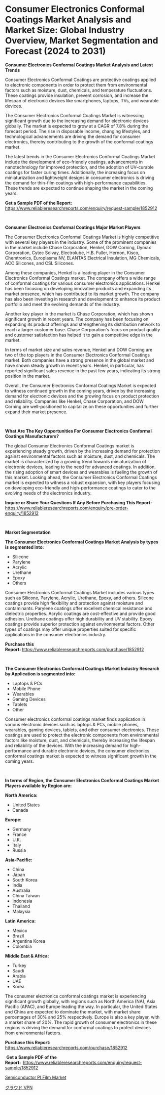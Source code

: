 <p><h1>Consumer Electronics Conformal Coatings Market Analysis and Market Size: Global Industry Overview, Market Segmentation and Forecast (2024 to 2031)</h1></p><p><strong>Consumer Electronics Conformal Coatings Market Analysis and Latest Trends</strong></p>
<p><p>Consumer Electronics Conformal Coatings are protective coatings applied to electronic components in order to protect them from environmental factors such as moisture, dust, chemicals, and temperature fluctuations. These coatings provide insulation, prevent corrosion, and increase the lifespan of electronic devices like smartphones, laptops, TVs, and wearable devices.</p><p>The Consumer Electronics Conformal Coatings Market is witnessing significant growth due to the increasing demand for electronic devices globally. The market is expected to grow at a CAGR of 7.8% during the forecast period. The rise in disposable income, changing lifestyles, and technological advancements are driving the demand for consumer electronics, thereby contributing to the growth of the conformal coatings market.</p><p>The latest trends in the Consumer Electronics Conformal Coatings Market include the development of eco-friendly coatings, advancements in nanotechnology for improved protection, and the adoption of UV-curable coatings for faster curing times. Additionally, the increasing focus on miniaturization and lightweight designs in consumer electronics is driving the demand for thin-film coatings with high-performance capabilities. These trends are expected to continue shaping the market in the coming years.</p></p>
<p><strong>Get a Sample PDF of the Report:&nbsp;</strong> <a href="https://www.reliableresearchreports.com/enquiry/request-sample/1852912">https://www.reliableresearchreports.com/enquiry/request-sample/1852912</a></p>
<p>&nbsp;</p>
<p><strong>Consumer Electronics Conformal Coatings Major Market Players</strong></p>
<p><p>The Consumer Electronics Conformal Coatings Market is highly competitive with several key players in the industry. Some of the prominent companies in the market include Chase Corporation, Henkel, DOW Corning, Dymax Corporation, Cytec Solvay, Electrolube, H.B. Fuller, Hernon, Kisco, Chemtronics, Europlasma NV, ELANTAS Electrical Insulation, MG Chemicals, ACC Silicones, and CSL Silicones.</p><p>Among these companies, Henkel is a leading player in the Consumer Electronics Conformal Coatings market. The company offers a wide range of conformal coatings for various consumer electronics applications. Henkel has been focusing on developing innovative products and expanding its market presence, which has contributed to its market growth. The company has also been investing in research and development to enhance its product portfolio and meet the evolving demands of the industry.</p><p>Another key player in the market is Chase Corporation, which has shown significant growth in recent years. The company has been focusing on expanding its product offerings and strengthening its distribution network to reach a larger customer base. Chase Corporation's focus on product quality and customer satisfaction has helped it to gain a competitive edge in the market.</p><p>In terms of market size and sales revenue, Henkel and DOW Corning are two of the top players in the Consumer Electronics Conformal Coatings market. Both companies have a strong presence in the global market and have shown steady growth in recent years. Henkel, in particular, has reported significant sales revenue in the past few years, indicating its strong position in the market.</p><p>Overall, the Consumer Electronics Conformal Coatings Market is expected to witness continued growth in the coming years, driven by the increasing demand for electronic devices and the growing focus on product protection and reliability. Companies like Henkel, Chase Corporation, and DOW Corning are well-positioned to capitalize on these opportunities and further expand their market presence.</p></p>
<p>&nbsp;</p>
<p><strong>What Are The Key Opportunities For Consumer Electronics Conformal Coatings Manufacturers?</strong></p>
<p><p>The global Consumer Electronics Conformal Coatings market is experiencing steady growth, driven by the increasing demand for protection against environmental factors such as moisture, dust, and chemicals. The market is characterized by a growing trend towards miniaturization of electronic devices, leading to the need for advanced coatings. In addition, the rising adoption of smart devices and wearables is fueling the growth of this market. Looking ahead, the Consumer Electronics Conformal Coatings market is expected to witness a robust expansion, with key players focusing on developing eco-friendly and high-performance coatings to cater to the evolving needs of the electronics industry.</p></p>
<p><strong>Inquire or Share Your Questions If Any Before Purchasing This Report:</strong> <a href="https://www.reliableresearchreports.com/enquiry/pre-order-enquiry/1852912">https://www.reliableresearchreports.com/enquiry/pre-order-enquiry/1852912</a></p>
<p>&nbsp;</p>
<p><strong>Market Segmentation</strong></p>
<p><strong>The Consumer Electronics Conformal Coatings Market Analysis by types is segmented into:</strong></p>
<p><ul><li>Silicone</li><li>Parylene</li><li>Acrylic</li><li>Urethane</li><li>Epoxy</li><li>Others</li></ul></p>
<p><p>Consumer Electronics Conformal Coatings Market includes various types such as Silicone, Parylene, Acrylic, Urethane, Epoxy, and others. Silicone coatings provide high flexibility and protection against moisture and contaminants. Parylene coatings offer excellent chemical resistance and dielectric properties. Acrylic coatings are cost-effective and provide good adhesion. Urethane coatings offer high durability and UV stability. Epoxy coatings provide superior protection against environmental factors. Other types of coatings may offer unique properties suited for specific applications in the consumer electronics industry.</p></p>
<p><strong>Purchase this Report:&nbsp;</strong><a href="https://www.reliableresearchreports.com/purchase/1852912">https://www.reliableresearchreports.com/purchase/1852912</a></p>
<p>&nbsp;</p>
<p><strong>The Consumer Electronics Conformal Coatings Market Industry Research by Application is segmented into:</strong></p>
<p><ul><li>Laptops & PCs</li><li>Mobile Phone</li><li>Wearables</li><li>Gaming Devices</li><li>Tablets</li><li>Other</li></ul></p>
<p><p>Consumer electronics conformal coatings market finds application in various electronic devices such as laptops & PCs, mobile phones, wearables, gaming devices, tablets, and other consumer electronics. These coatings are used to protect the electronic components from environmental factors like moisture, dust, and chemicals, thereby increasing the lifespan and reliability of the devices. With the increasing demand for high-performance and durable electronic devices, the consumer electronics conformal coatings market is expected to witness significant growth in the coming years.</p></p>
<p>&nbsp;</p>
<p><strong>In terms of Region, the Consumer Electronics Conformal Coatings Market Players available by Region are:</strong></p>
<p>
    <p> <strong> North America: </strong>
        <ul>
            <li>United States</li>
            <li>Canada</li>
        </ul>
        </p> 
    <p> <strong> Europe: </strong>
        <ul>
            <li>Germany</li>
            <li>France</li>
            <li>U.K.</li>
            <li>Italy</li>
            <li>Russia</li>
        </ul>
        </p> 
    <p> <strong> Asia-Pacific: </strong>
        <ul>
            <li>China</li>
            <li>Japan</li>
            <li>South Korea</li>
            <li>India</li>
            <li>Australia</li>
            <li>China Taiwan</li>
            <li>Indonesia</li>
            <li>Thailand</li>
            <li>Malaysia</li>
        </ul>
        </p> 
    <p> <strong> Latin America: </strong>
        <ul>
            <li>Mexico</li>
            <li>Brazil</li>
            <li>Argentina Korea</li>
            <li>Colombia</li>
        </ul>
        </p> 
    <p> <strong> Middle East & Africa: </strong>
        <ul>
            <li>Turkey</li>
            <li>Saudi</li>
            <li>Arabia</li>
            <li>UAE</li>
            <li>Korea</li>
        </ul>
    </p>
    </p>
<p><p>The consumer electronics conformal coatings market is experiencing significant growth globally, with regions such as North America (NA), Asia Pacific (APAC), and Europe leading the way. In particular, the United States and China are expected to dominate the market, with market share percentages of 30% and 25% respectively. Europe is also a key player, with a market share of 20%. The rapid growth of consumer electronics in these regions is driving the demand for conformal coatings to protect devices from environmental factors.</p></p>
<p><strong>Purchase this Report: </strong><a href="https://www.reliableresearchreports.com/purchase/1852912">https://www.reliableresearchreports.com/purchase/1852912</a></p>
<p>&nbsp;<strong>Get a Sample PDF of the Report:&nbsp;&nbsp;</strong><a href="https://www.reliableresearchreports.com/enquiry/request-sample/1852912">https://www.reliableresearchreports.com/enquiry/request-sample/1852912</a></p>
<p><strong></strong></p>
<p><p><a href="https://github.com/JameTravis/Market-Research-Report-List-4/blob/main/semiconductor-pi-film-market.md">Semiconductor PI Film Market</a></p><p><a href="https://github.com/mohamedbakry57/Market-Research-Report-List-3/blob/main/17688031546.md">クラウド VPN</a></p></p>
